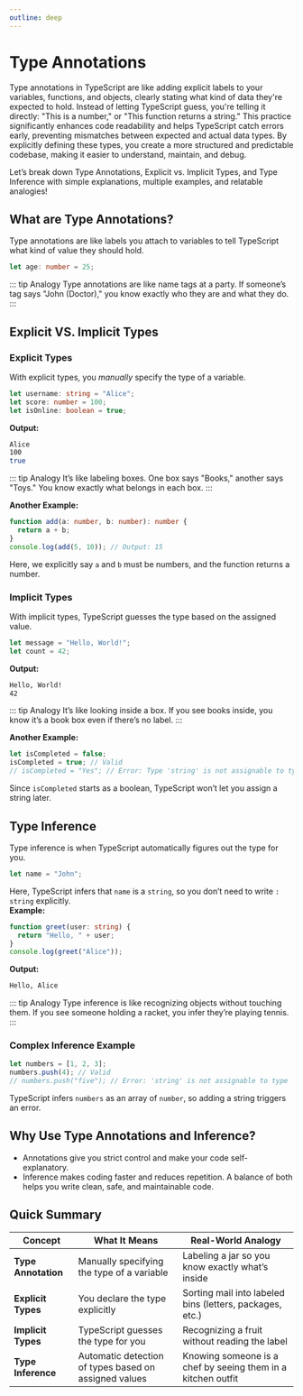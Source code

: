 ```yaml
---
outline: deep
---
```


# Type Annotations

Type annotations in TypeScript are like adding explicit labels to your variables, functions, and objects, clearly stating what kind of data they're expected to hold. Instead of letting TypeScript guess, you're telling it directly: "This is a number," or "This function returns a string." This practice significantly enhances code readability and helps TypeScript catch errors early, preventing mismatches between expected and actual data types. By explicitly defining these types, you create a more structured and predictable codebase, making it easier to understand, maintain, and debug.

Let’s break down Type Annotations, Explicit vs. Implicit Types, and Type Inference with simple explanations, multiple examples, and relatable analogies!

## What are Type Annotations?

Type annotations are like labels you attach to variables to tell TypeScript what kind of value they should hold.

```ts
let age: number = 25;
```

::: tip Analogy
Type annotations are like name tags at a party. If someone’s tag says "John (Doctor)," you know exactly who they are and what they do.
:::

## Explicit VS. Implicit Types

### Explicit Types

With explicit types, you _manually_ specify the type of a variable.

```ts
let username: string = "Alice";
let score: number = 100;
let isOnline: boolean = true;
```

**Output:**

```bash
Alice
100
true
```

::: tip Analogy
It’s like labeling boxes. One box says "Books," another says "Toys." You know exactly what belongs in each box.
:::

**Another Example:**

```ts
function add(a: number, b: number): number {
  return a + b;
}
console.log(add(5, 10)); // Output: 15
```

Here, we explicitly say `a` and `b` must be numbers, and the function returns a number.

### Implicit Types

With implicit types, TypeScript guesses the type based on the assigned value.

```ts
let message = "Hello, World!";
let count = 42;
```

**Output:**

```bash
Hello, World!
42
```

::: tip Analogy
It’s like looking inside a box. If you see books inside, you know it’s a book box even if there’s no label.
:::

**Another Example:**

```ts
let isCompleted = false;
isCompleted = true; // Valid
// isCompleted = "Yes"; // Error: Type 'string' is not assignable to type 'boolean'
```

Since `isCompleted` starts as a boolean, TypeScript won’t let you assign a string later.

## Type Inference

Type inference is when TypeScript automatically figures out the type for you.

```ts
let name = "John";
```

Here, TypeScript infers that `name` is a `string`, so you don’t need to write `: string` explicitly.  
**Example:**

```ts
function greet(user: string) {
  return "Hello, " + user;
}
console.log(greet("Alice"));
```

**Output:**

```bash
Hello, Alice
```

::: tip Analogy
Type inference is like recognizing objects without touching them. If you see someone holding a racket, you infer they’re playing tennis.
:::

### Complex Inference Example

```ts
let numbers = [1, 2, 3];
numbers.push(4); // Valid
// numbers.push("five"); // Error: 'string' is not assignable to type 'number'
```

TypeScript infers `numbers` as an array of `number`, so adding a string triggers an error.

## Why Use Type Annotations and Inference?

- Annotations give you strict control and make your code self-explanatory.
- Inference makes coding faster and reduces repetition.
  A balance of both helps you write clean, safe, and maintainable code.

## Quick Summary

| Concept             | What It Means                                         | Real-World Analogy                                           |
| ------------------- | ----------------------------------------------------- | ------------------------------------------------------------ |
| **Type Annotation** | Manually specifying the type of a variable            | Labeling a jar so you know exactly what’s inside             |
| **Explicit Types**  | You declare the type explicitly                       | Sorting mail into labeled bins (letters, packages, etc.)     |
| **Implicit Types**  | TypeScript guesses the type for you                   | Recognizing a fruit without reading the label                |
| **Type Inference**  | Automatic detection of types based on assigned values | Knowing someone is a chef by seeing them in a kitchen outfit |
